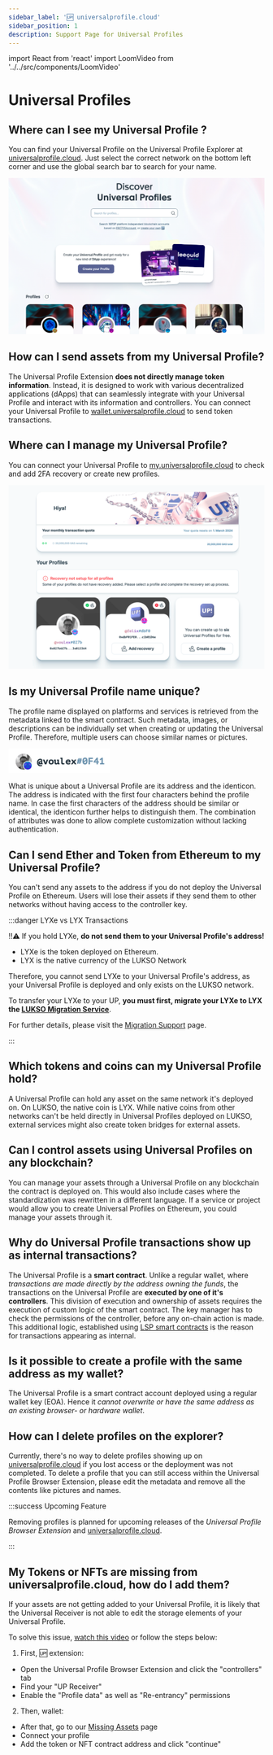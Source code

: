 ```yaml
---
sidebar_label: '🆙 universalprofile.cloud'
sidebar_position: 1
description: Support Page for Universal Profiles
---
```


import React from 'react'
import LoomVideo from '../../src/components/LoomVideo'

# Universal Profiles

## Where can I see my Universal Profile ?

You can find your Universal Profile on the Universal Profile Explorer at [universalprofile.cloud](https://universalprofile.cloud/). Just select the correct network on the bottom left corner and use the global search bar to search for your name.

![Universal Profile Explorer](../../static/img/general/up-cloud.png)

## How can I send assets from my Universal Profile?

The Universal Profile Extension **does not directly manage token information**. Instead, it is designed to work with various decentralized applications (dApps) that can seamlessly integrate with your Universal Profile and interact with its information and controllers. You can connect your Universal Profile to [wallet.universalprofile.cloud](https://wallet.universalprofile.cloud/) to send token transactions.

<LoomVideo src="https://www.loom.com/embed/47b4f4e671b248219cac48726358a791?sid=a88bd596-8860-4677-83c9-33384ccfdcb1" />

## Where can I manage my Universal Profile?

You can connect your Universal Profile to [my.universalprofile.cloud](https://my.universalprofile.cloud/) to check and add 2FA recovery or create new profiles.

![Universal Profile Management](../../static/img/general/recovery-dashboard.png)

## Is my Universal Profile name unique?

The profile name displayed on platforms and services is retrieved from the metadata linked to the smart contract. Such metadata, images, or descriptions can be individually set when creating or updating the Universal Profile. Therefore, multiple users can choose similar names or pictures.

<div style={{textAlign: 'center'}}>

<img
    src="/img/general/profile-name.png"
    alt="Universal Profile Name"
    width="200"
/>

</div>

What is unique about a Universal Profile are its address and the identicon. The address is indicated with the first four characters behind the profile name. In case the first characters of the address should be similar or identical, the identicon further helps to distinguish them. The combination of attributes was done to allow complete customization without lacking authentication.

## Can I send Ether and Token from Ethereum to my Universal Profile?

You can't send any assets to the address if you do not deploy the Universal Profile on Ethereum. Users will lose their assets if they send them to other networks without having access to the controller key.

:::danger LYXe vs LYX Transactions

‼️⚠️ If you hold LYXe, **do not send them to your Universal Profile's address!**

- LYXe is the token deployed on Ethereum.
- LYX is the native currency of the LUKSO Network

Therefore, you cannot send LYXe to your Universal Profile's address, as your Universal Profile is deployed and only exists on the LUKSO network.

To transfer your LYXe to your UP, **you must first, migrate your LYXe to LYX the [LUKSO Migration Service](https://migrate.lukso.network/)**.

For further details, please visit the [Migration Support](../migration/introduction.md) page.

:::

## Which tokens and coins can my Universal Profile hold?

A Universal Profile can hold any asset on the same network it's deployed on. On LUKSO, the native coin is LYX. While native coins from other networks can't be held directly in Universal Profiles deployed on LUKSO, external services might also create token bridges for external assets.

## Can I control assets using Universal Profiles on any blockchain?

You can manage your assets through a Universal Profile on any blockchain the contract is deployed on. This would also include cases where the standardization was rewritten in a different language. If a service or project would allow you to create Universal Profiles on Ethereum, you could manage your assets through it.

## Why do Universal Profile transactions show up as internal transactions?

The Universal Profile is a **smart contract**. Unlike a regular wallet, where _transactions are made directly by the address owning the funds_, the transactions on the Universal Profile are **executed by one of it's controllers**. This division of execution and ownership of assets requires the execution of custom logic of the smart contract. The key manager has to check the permissions of the controller, before any on-chain action is made. This additional logic, established using [LSP smart contracts](https://docs.lukso.tech/standards/introduction) is the reason for transactions appearing as internal.

## Is it possible to create a profile with the same address as my wallet?

The Universal Profile is a smart contract account deployed using a regular wallet key (EOA). Hence it _cannot overwrite or have the same address as an existing browser- or hardware wallet_.

## How can I delete profiles on the explorer?

Currently, there's no way to delete profiles showing up on [universalprofile.cloud](https://universalprofile.cloud/) if you lost access or the deployment was not completed. To delete a profile that you can still access within the Universal Profile Browser Extension, please edit the metadata and remove all the contents like pictures and names.

:::success Upcoming Feature

Removing profiles is planned for upcoming releases of the _Universal Profile Browser Extension_ and [universalprofile.cloud](https://universalprofile.cloud).

:::

## My Tokens or NFTs are missing from universalprofile.cloud, how do I add them?

If your assets are not getting added to your Universal Profile, it is likely that the Universal Receiver is not able to edit the storage elements of your Universal Profile.

To solve this issue, [watch this video](https://www.loom.com/share/ff12158265e6482d837d5f9d420b87dd) or follow the steps below:

1. First, 🆙 extension:

- Open the Universal Profile Browser Extension and click the "controllers" tab
- Find your "UP Receiver"
- Enable the "Profile data" as well as "Re-entrancy" permissions

2. Then, wallet:

- After that, go to our [Missing Assets](https://wallet.universalprofile.cloud/settings/missing-assets) page
- Connect your profile
- Add the token or NFT contract address and click "continue"

